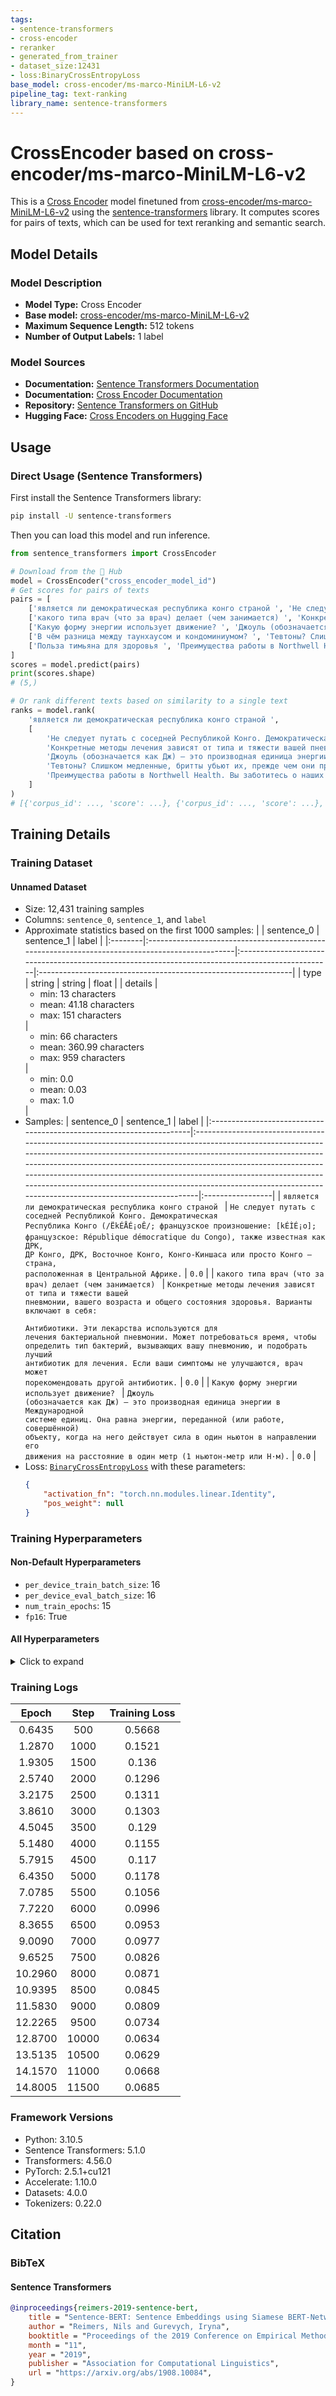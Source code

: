 ```yaml
---
tags:
- sentence-transformers
- cross-encoder
- reranker
- generated_from_trainer
- dataset_size:12431
- loss:BinaryCrossEntropyLoss
base_model: cross-encoder/ms-marco-MiniLM-L6-v2
pipeline_tag: text-ranking
library_name: sentence-transformers
---
```


# CrossEncoder based on cross-encoder/ms-marco-MiniLM-L6-v2

This is a [Cross Encoder](https://www.sbert.net/docs/cross_encoder/usage/usage.html) model finetuned from [cross-encoder/ms-marco-MiniLM-L6-v2](https://huggingface.co/cross-encoder/ms-marco-MiniLM-L6-v2) using the [sentence-transformers](https://www.SBERT.net) library. It computes scores for pairs of texts, which can be used for text reranking and semantic search.

## Model Details

### Model Description
- **Model Type:** Cross Encoder
- **Base model:** [cross-encoder/ms-marco-MiniLM-L6-v2](https://huggingface.co/cross-encoder/ms-marco-MiniLM-L6-v2) <!-- at revision c5ee24cb16019beea0893ab7796b1df96625c6b8 -->
- **Maximum Sequence Length:** 512 tokens
- **Number of Output Labels:** 1 label
<!-- - **Training Dataset:** Unknown -->
<!-- - **Language:** Unknown -->
<!-- - **License:** Unknown -->

### Model Sources

- **Documentation:** [Sentence Transformers Documentation](https://sbert.net)
- **Documentation:** [Cross Encoder Documentation](https://www.sbert.net/docs/cross_encoder/usage/usage.html)
- **Repository:** [Sentence Transformers on GitHub](https://github.com/UKPLab/sentence-transformers)
- **Hugging Face:** [Cross Encoders on Hugging Face](https://huggingface.co/models?library=sentence-transformers&other=cross-encoder)

## Usage

### Direct Usage (Sentence Transformers)

First install the Sentence Transformers library:

```bash
pip install -U sentence-transformers
```

Then you can load this model and run inference.
```python
from sentence_transformers import CrossEncoder

# Download from the 🤗 Hub
model = CrossEncoder("cross_encoder_model_id")
# Get scores for pairs of texts
pairs = [
    ['является ли демократическая республика конго страной ', 'Не следует путать с соседней Республикой Конго. Демократическая Республика Конго (/Ë\x88kÉ\x92Å\x8bÉ¡oÊ\x8a/; французское произношение: [kÉ\x94Ì\x83É¡o]; французское: République démocratique du Congo), также известная как ДРК, ДР Конго, ДРК, Восточное Конго, Конго-Киншаса или просто Конго — страна, расположенная в Центральной Африке.'],
    ['какого типа врач (что за врач) делает (чем занимается) ', 'Конкретные методы лечения зависят от типа и тяжести вашей пневмонии, вашего возраста и общего состояния здоровья. Варианты включают в себя:\n\nАнтибиотики. Эти лекарства используются для лечения бактериальной пневмонии. Может потребоваться время, чтобы определить тип бактерий, вызывающих вашу пневмонию, и подобрать лучший антибиотик для лечения. Если ваши симптомы не улучшаются, врач может порекомендовать другой антибиотик.'],
    ['Какую форму энергии использует движение? ', 'Джоуль (обозначается как Дж) — это производная единица энергии в Международной системе единиц. Она равна энергии, переданной (или работе, совершённой) объекту, когда на него действует сила в один ньютон в направлении его движения на расстояние в один метр (1 ньютон-метр или Н·м).'],
    ['В чём разница между таунхаусом и кондоминиумом? ', 'Тевтоны? Слишком медленные, бритты убьют их, прежде чем они приблизятся. \nБритты? Самурай убьёт их, прежде чем бритты поймут, что происходит.'],
    ['Польза тимьяна для здоровья ', 'Преимущества работы в Northwell Health. Вы заботитесь о наших пациентах и клиентах — мы заботимся о вас. Будучи сотрудником Northwell Health, вы получаете широкий спектр преимуществ для поддержания здоровья, а наше новое приложение для сотрудников myNorthwell поможет вам быть в курсе событий.'],
]
scores = model.predict(pairs)
print(scores.shape)
# (5,)

# Or rank different texts based on similarity to a single text
ranks = model.rank(
    'является ли демократическая республика конго страной ',
    [
        'Не следует путать с соседней Республикой Конго. Демократическая Республика Конго (/Ë\x88kÉ\x92Å\x8bÉ¡oÊ\x8a/; французское произношение: [kÉ\x94Ì\x83É¡o]; французское: République démocratique du Congo), также известная как ДРК, ДР Конго, ДРК, Восточное Конго, Конго-Киншаса или просто Конго — страна, расположенная в Центральной Африке.',
        'Конкретные методы лечения зависят от типа и тяжести вашей пневмонии, вашего возраста и общего состояния здоровья. Варианты включают в себя:\n\nАнтибиотики. Эти лекарства используются для лечения бактериальной пневмонии. Может потребоваться время, чтобы определить тип бактерий, вызывающих вашу пневмонию, и подобрать лучший антибиотик для лечения. Если ваши симптомы не улучшаются, врач может порекомендовать другой антибиотик.',
        'Джоуль (обозначается как Дж) — это производная единица энергии в Международной системе единиц. Она равна энергии, переданной (или работе, совершённой) объекту, когда на него действует сила в один ньютон в направлении его движения на расстояние в один метр (1 ньютон-метр или Н·м).',
        'Тевтоны? Слишком медленные, бритты убьют их, прежде чем они приблизятся. \nБритты? Самурай убьёт их, прежде чем бритты поймут, что происходит.',
        'Преимущества работы в Northwell Health. Вы заботитесь о наших пациентах и клиентах — мы заботимся о вас. Будучи сотрудником Northwell Health, вы получаете широкий спектр преимуществ для поддержания здоровья, а наше новое приложение для сотрудников myNorthwell поможет вам быть в курсе событий.',
    ]
)
# [{'corpus_id': ..., 'score': ...}, {'corpus_id': ..., 'score': ...}, ...]
```

<!--
### Direct Usage (Transformers)

<details><summary>Click to see the direct usage in Transformers</summary>

</details>
-->

<!--
### Downstream Usage (Sentence Transformers)

You can finetune this model on your own dataset.

<details><summary>Click to expand</summary>

</details>
-->

<!--
### Out-of-Scope Use

*List how the model may foreseeably be misused and address what users ought not to do with the model.*
-->

<!--
## Bias, Risks and Limitations

*What are the known or foreseeable issues stemming from this model? You could also flag here known failure cases or weaknesses of the model.*
-->

<!--
### Recommendations

*What are recommendations with respect to the foreseeable issues? For example, filtering explicit content.*
-->

## Training Details

### Training Dataset

#### Unnamed Dataset

* Size: 12,431 training samples
* Columns: <code>sentence_0</code>, <code>sentence_1</code>, and <code>label</code>
* Approximate statistics based on the first 1000 samples:
  |         | sentence_0                                                                                      | sentence_1                                                                                       | label                                                          |
  |:--------|:------------------------------------------------------------------------------------------------|:-------------------------------------------------------------------------------------------------|:---------------------------------------------------------------|
  | type    | string                                                                                          | string                                                                                           | float                                                          |
  | details | <ul><li>min: 13 characters</li><li>mean: 41.18 characters</li><li>max: 151 characters</li></ul> | <ul><li>min: 66 characters</li><li>mean: 360.99 characters</li><li>max: 959 characters</li></ul> | <ul><li>min: 0.0</li><li>mean: 0.03</li><li>max: 1.0</li></ul> |
* Samples:
  | sentence_0                                                           | sentence_1                                                                                                                                                                                                                                                                                                                                                                                                                                                   | label            |
  |:---------------------------------------------------------------------|:-------------------------------------------------------------------------------------------------------------------------------------------------------------------------------------------------------------------------------------------------------------------------------------------------------------------------------------------------------------------------------------------------------------------------------------------------------------|:-----------------|
  | <code>является ли демократическая республика конго страной </code>   | <code>Не следует путать с соседней Республикой Конго. Демократическая Республика Конго (/ËkÉÅÉ¡oÊ/; французское произношение: [kÉÌÉ¡o]; французское: République démocratique du Congo), также известная как ДРК, ДР Конго, ДРК, Восточное Конго, Конго-Киншаса или просто Конго — страна, расположенная в Центральной Африке.</code>                                                                                                                   | <code>0.0</code> |
  | <code>какого типа врач (что за врач) делает (чем занимается) </code> | <code>Конкретные методы лечения зависят от типа и тяжести вашей пневмонии, вашего возраста и общего состояния здоровья. Варианты включают в себя:<br><br>Антибиотики. Эти лекарства используются для лечения бактериальной пневмонии. Может потребоваться время, чтобы определить тип бактерий, вызывающих вашу пневмонию, и подобрать лучший антибиотик для лечения. Если ваши симптомы не улучшаются, врач может порекомендовать другой антибиотик.</code> | <code>0.0</code> |
  | <code>Какую форму энергии использует движение? </code>               | <code>Джоуль (обозначается как Дж) — это производная единица энергии в Международной системе единиц. Она равна энергии, переданной (или работе, совершённой) объекту, когда на него действует сила в один ньютон в направлении его движения на расстояние в один метр (1 ньютон-метр или Н·м).</code>                                                                                                                                                        | <code>0.0</code> |
* Loss: [<code>BinaryCrossEntropyLoss</code>](https://sbert.net/docs/package_reference/cross_encoder/losses.html#binarycrossentropyloss) with these parameters:
  ```json
  {
      "activation_fn": "torch.nn.modules.linear.Identity",
      "pos_weight": null
  }
  ```

### Training Hyperparameters
#### Non-Default Hyperparameters

- `per_device_train_batch_size`: 16
- `per_device_eval_batch_size`: 16
- `num_train_epochs`: 15
- `fp16`: True

#### All Hyperparameters
<details><summary>Click to expand</summary>

- `overwrite_output_dir`: False
- `do_predict`: False
- `eval_strategy`: no
- `prediction_loss_only`: True
- `per_device_train_batch_size`: 16
- `per_device_eval_batch_size`: 16
- `per_gpu_train_batch_size`: None
- `per_gpu_eval_batch_size`: None
- `gradient_accumulation_steps`: 1
- `eval_accumulation_steps`: None
- `torch_empty_cache_steps`: None
- `learning_rate`: 5e-05
- `weight_decay`: 0.0
- `adam_beta1`: 0.9
- `adam_beta2`: 0.999
- `adam_epsilon`: 1e-08
- `max_grad_norm`: 1.0
- `num_train_epochs`: 15
- `max_steps`: -1
- `lr_scheduler_type`: linear
- `lr_scheduler_kwargs`: {}
- `warmup_ratio`: 0.0
- `warmup_steps`: 0
- `log_level`: passive
- `log_level_replica`: warning
- `log_on_each_node`: True
- `logging_nan_inf_filter`: True
- `save_safetensors`: True
- `save_on_each_node`: False
- `save_only_model`: False
- `restore_callback_states_from_checkpoint`: False
- `no_cuda`: False
- `use_cpu`: False
- `use_mps_device`: False
- `seed`: 42
- `data_seed`: None
- `jit_mode_eval`: False
- `use_ipex`: False
- `bf16`: False
- `fp16`: True
- `fp16_opt_level`: O1
- `half_precision_backend`: auto
- `bf16_full_eval`: False
- `fp16_full_eval`: False
- `tf32`: None
- `local_rank`: 0
- `ddp_backend`: None
- `tpu_num_cores`: None
- `tpu_metrics_debug`: False
- `debug`: []
- `dataloader_drop_last`: False
- `dataloader_num_workers`: 0
- `dataloader_prefetch_factor`: None
- `past_index`: -1
- `disable_tqdm`: False
- `remove_unused_columns`: True
- `label_names`: None
- `load_best_model_at_end`: False
- `ignore_data_skip`: False
- `fsdp`: []
- `fsdp_min_num_params`: 0
- `fsdp_config`: {'min_num_params': 0, 'xla': False, 'xla_fsdp_v2': False, 'xla_fsdp_grad_ckpt': False}
- `fsdp_transformer_layer_cls_to_wrap`: None
- `accelerator_config`: {'split_batches': False, 'dispatch_batches': None, 'even_batches': True, 'use_seedable_sampler': True, 'non_blocking': False, 'gradient_accumulation_kwargs': None}
- `parallelism_config`: None
- `deepspeed`: None
- `label_smoothing_factor`: 0.0
- `optim`: adamw_torch
- `optim_args`: None
- `adafactor`: False
- `group_by_length`: False
- `length_column_name`: length
- `ddp_find_unused_parameters`: None
- `ddp_bucket_cap_mb`: None
- `ddp_broadcast_buffers`: False
- `dataloader_pin_memory`: True
- `dataloader_persistent_workers`: False
- `skip_memory_metrics`: True
- `use_legacy_prediction_loop`: False
- `push_to_hub`: False
- `resume_from_checkpoint`: None
- `hub_model_id`: None
- `hub_strategy`: every_save
- `hub_private_repo`: None
- `hub_always_push`: False
- `hub_revision`: None
- `gradient_checkpointing`: False
- `gradient_checkpointing_kwargs`: None
- `include_inputs_for_metrics`: False
- `include_for_metrics`: []
- `eval_do_concat_batches`: True
- `fp16_backend`: auto
- `push_to_hub_model_id`: None
- `push_to_hub_organization`: None
- `mp_parameters`: 
- `auto_find_batch_size`: False
- `full_determinism`: False
- `torchdynamo`: None
- `ray_scope`: last
- `ddp_timeout`: 1800
- `torch_compile`: False
- `torch_compile_backend`: None
- `torch_compile_mode`: None
- `include_tokens_per_second`: False
- `include_num_input_tokens_seen`: False
- `neftune_noise_alpha`: None
- `optim_target_modules`: None
- `batch_eval_metrics`: False
- `eval_on_start`: False
- `use_liger_kernel`: False
- `liger_kernel_config`: None
- `eval_use_gather_object`: False
- `average_tokens_across_devices`: False
- `prompts`: None
- `batch_sampler`: batch_sampler
- `multi_dataset_batch_sampler`: proportional
- `router_mapping`: {}
- `learning_rate_mapping`: {}

</details>

### Training Logs
| Epoch   | Step  | Training Loss |
|:-------:|:-----:|:-------------:|
| 0.6435  | 500   | 0.5668        |
| 1.2870  | 1000  | 0.1521        |
| 1.9305  | 1500  | 0.136         |
| 2.5740  | 2000  | 0.1296        |
| 3.2175  | 2500  | 0.1311        |
| 3.8610  | 3000  | 0.1303        |
| 4.5045  | 3500  | 0.129         |
| 5.1480  | 4000  | 0.1155        |
| 5.7915  | 4500  | 0.117         |
| 6.4350  | 5000  | 0.1178        |
| 7.0785  | 5500  | 0.1056        |
| 7.7220  | 6000  | 0.0996        |
| 8.3655  | 6500  | 0.0953        |
| 9.0090  | 7000  | 0.0977        |
| 9.6525  | 7500  | 0.0826        |
| 10.2960 | 8000  | 0.0871        |
| 10.9395 | 8500  | 0.0845        |
| 11.5830 | 9000  | 0.0809        |
| 12.2265 | 9500  | 0.0734        |
| 12.8700 | 10000 | 0.0634        |
| 13.5135 | 10500 | 0.0629        |
| 14.1570 | 11000 | 0.0668        |
| 14.8005 | 11500 | 0.0685        |


### Framework Versions
- Python: 3.10.5
- Sentence Transformers: 5.1.0
- Transformers: 4.56.0
- PyTorch: 2.5.1+cu121
- Accelerate: 1.10.0
- Datasets: 4.0.0
- Tokenizers: 0.22.0

## Citation

### BibTeX

#### Sentence Transformers
```bibtex
@inproceedings{reimers-2019-sentence-bert,
    title = "Sentence-BERT: Sentence Embeddings using Siamese BERT-Networks",
    author = "Reimers, Nils and Gurevych, Iryna",
    booktitle = "Proceedings of the 2019 Conference on Empirical Methods in Natural Language Processing",
    month = "11",
    year = "2019",
    publisher = "Association for Computational Linguistics",
    url = "https://arxiv.org/abs/1908.10084",
}
```

<!--
## Glossary

*Clearly define terms in order to be accessible across audiences.*
-->

<!--
## Model Card Authors

*Lists the people who create the model card, providing recognition and accountability for the detailed work that goes into its construction.*
-->

<!--
## Model Card Contact

*Provides a way for people who have updates to the Model Card, suggestions, or questions, to contact the Model Card authors.*
-->